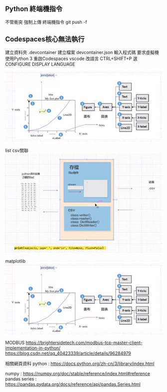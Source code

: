 ## Python 終端機指令
不管衝突 強制上傳  終端機指令 git push -f
## Codespaces核心無法執行
建立資料夾 .devcontainer 
建立檔案   devcontainer.json
輸入程式碼 要求虛擬機使用Python 3
重啟Codespaces
vscode 改語言 CTRL+SHIFT+P 選 CONFIGURE DISPLAY LANGUAGE

![Alt text](image-1.png)

list csv關聯
![Alt text](image.png)

matplotlib
![Alt text](image-1.png)

MODBUS
https://brightersidetech.com/modbus-tcp-master-client-implementation-in-python/
https://blog.csdn.net/qq_40423339/article/details/96284979

相關網頁資料
python : 
https://docs.python.org/zh-cn/3/library/index.html

numpy : 
https://numpy.org/doc/stable/reference/index.html#reference
pandas series : 
https://pandas.pydata.org/docs/reference/api/pandas.Series.html
